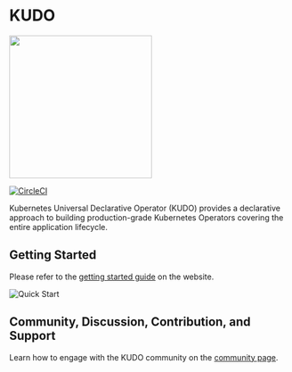 # KUDO

<img src="https://kudo.dev/images/kudo_horizontal_color@2x.png" srcset="https://kudo.dev/images/kudo_horizontal_color@2x.png 2x" width="256">

[![CircleCI](https://circleci.com/gh/kudobuilder/kudo.svg?style=svg)](https://circleci.com/gh/kudobuilder/kudo)

Kubernetes Universal Declarative Operator (KUDO) provides a declarative approach to building production-grade Kubernetes Operators covering the entire application lifecycle.

## Getting Started

Please refer to the [getting started guide](https://kudo.dev/docs/getting-started/) on the website.

![Quick Start](docs/images/quickstart-0.1.0.gif)

## Community, Discussion, Contribution, and Support

Learn how to engage with the KUDO community on the [community page](https://kudo.dev/community/).

